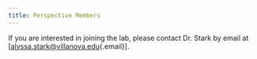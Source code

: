 ```yaml
---
title: Perspective Members
---
```


If you are interested in joining the lab, please contact Dr. Stark by email at
[[alyssa.stark\@villanova.edu](mailto:alyssa.stark@villanova.edu){.email}].
